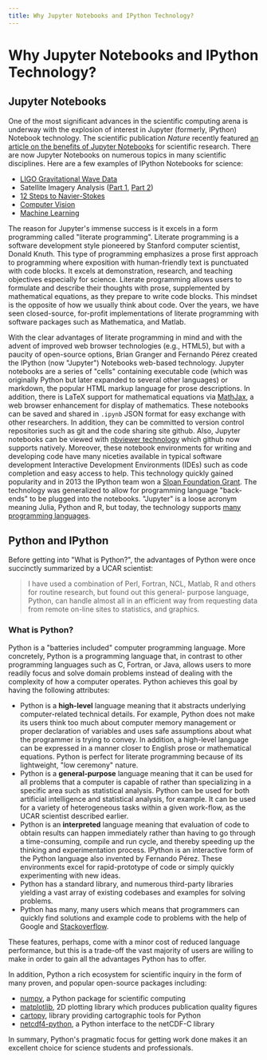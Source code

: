 ```yaml
---
title: Why Jupyter Notebooks and IPython Technology?
---
```

# Why Jupyter Notebooks and IPython Technology?

## Jupyter Notebooks

One of the most significant advances in the scientific computing arena is underway with the explosion of interest in Jupyter (formerly, IPython) Notebook technology. The scientific publication *Nature* recently featured [an article on the benefits of Jupyter Notebooks](http://www.nature.com/news/interactive-notebooks-sharing-the-code-1.16261) for scientific research. There are now Jupyter Notebooks on numerous topics in many scientific disciplines.  Here are a few examples of IPython Notebooks for science:

-   [LIGO Gravitational Wave Data](https://losc.ligo.org/s/events/GW150914/GW150914_tutorial.html)
-   Satellite Imagery Analysis ([Part 1](https://github.com/Unidata/blog-notebooks/blob/master/notebooks/Plotting_GINI_Water_Vapor_Imagery_Part1.ipynb), [Part 2](https://github.com/Unidata/blog-notebooks/blob/master/notebooks/Plotting_GINI_Water_Vapor_Imagery_Part2.ipynb))
-   [12 Steps to Navier-Stokes](https://github.com/barbagroup/CFDPython)
-   [Computer Vision](http://nbviewer.jupyter.org/github/ogrisel/notebooks/blob/master/Labeled%2520Faces%2520in%2520the%2520Wild%2520recognition.ipynb)
-   [Machine Learning](https://github.com/rhiever/Data-Analysis-and-Machine-Learning-Projects/blob/master/example-data-science-notebook/Example%2520Machine%2520Learning%2520Notebook.ipynb)

The reason for Jupyter's immense success is it excels in a form programming called "literate programming".  Literate programming is a software development style pioneered by Stanford computer scientist, Donald Knuth. This type of programming emphasizes a prose first approach to programming where exposition with human-friendly text is punctuated with code blocks. It excels at demonstration, research, and teaching objectives especially for science. Literate programming allows users to formulate and describe their thoughts with prose, supplemented by mathematical equations, as they prepare to write code blocks. This mindset is the opposite of how we usually think about code. Over the years, we have seen closed-source, for-profit implementations of literate programming with software packages such as Mathematica, and Matlab.

With the clear advantages of literate programming in mind and with the advent of improved web browser technologies (e.g., HTML5), but with a paucity of open-source options, Brian Granger and Fernando Pérez created the IPython (now "Jupyter") Notebooks  web-based technology. Jupyter notebooks are a series of "cells" containing executable code (which was originally Python but later expanded to several other languages) or markdown, the popular HTML markup language for prose descriptions. In addition, there is LaTeX support for mathematical equations via [MathJax](https://www.mathjax.org/), a web browser enhancement for display of mathematics. These notebooks can be saved and shared in `.ipynb` JSON format for easy exchange with other researchers. In addition, they can be committed to version control repositories such as git and the code sharing site github. Also, Jupyter notebooks can be viewed with [nbviewer technology](http://nbviewer.jupyter.org/) which github now supports natively. Moreover, these notebook environments for writing and developing code have many niceties available in typical software development Interactive Development Environments (IDEs) such as code completion and easy access to help. This technology quickly gained popularity and in 2013 the IPython team won a [Sloan Foundation Grant](http://ipython.org/sloan-grant.html). The technology was generalized to allow for programming language "back-ends" to be plugged into the notebooks. "Jupyter" is a loose acronym meaning Julia, Python and R, but today, the technology supports [many programming languages](https://github.com/ipython/ipython/wiki/IPython-kernels-for-other-languages).

## Python and IPython

Before getting into "What is Python?", the advantages of Python were once succinctly summarized by a UCAR scientist:

> I have used a combination of Perl, Fortran, NCL, Matlab, R and others for
> routine research, but found out this general- purpose language, Python, can
> handle almost all in an efficient way from requesting data from remote on-line
> sites to statistics, and graphics.

### What is Python?

Python is a "batteries included" computer programming language. More concretely, Python is a programming language
that, in contrast to other programming languages such as C, Fortran, or Java, allows users to more readily focus and solve domain problems instead of dealing with the complexity of how a computer operates. Python achieves this goal by having the following attributes:

-   Python is a **high-level** language meaning that it abstracts underlying computer-related technical details.  For example, Python does not make its users think too much about computer memory management or proper declaration of variables and uses safe assumptions about what the programmer is trying to convey. In addition, a high-level language can be expressed in a manner closer to English prose or mathematical equations. Python is perfect for literate programming because of its lightweight, "low ceremony" nature.
-   Python is a **general-purpose** language meaning that it can be used for all problems that a computer is capable of rather than specializing in a specific area such as statistical analysis. Python can be used for both artificial intelligence and statistical analysis, for example. It can be used for a variety of heterogeneous tasks within a given work-flow, as the UCAR scientist described earlier.
-   Python is an **interpreted** language meaning that evaluation of code to obtain results can happen immediately rather than having to go through a time-consuming, compile and run cycle, and thereby speeding up the thinking and experimentation process. IPython is an interactive form of the Python language also invented by Fernando Pérez. These environments excel for rapid-prototype of code or simply quickly experimenting with new ideas.
-   Python has a standard library, and numerous third-party libraries yielding a vast array of existing codebases and examples for solving problems.
-   Python has many, many users which means that programmers can quickly find solutions and example code to problems with the help of Google and [Stackoverflow](https://www.stackoverflow.com).

These features, perhaps, come with a minor cost of reduced language performance, but this is a trade-off the vast majority of users are willing to make in order to gain all the advantages Python has to offer.

In addition, Python a rich ecosystem for scientific inquiry in the form of many proven, and popular open-source packages including:

-   [numpy](http://www.numpy.org/), a Python package for scientific computing
-   [matplotlib](http://matplotlib.org/), 2D plotting library which produces publication quality figures
-   [cartopy](http://scitools.org.uk/cartopy/), library providing cartographic tools for Python
-   [netcdf4-python](http://unidata.github.io/netcdf4-python/), a Python interface to the netCDF-C library

In summary, Python's pragmatic focus for getting work done makes it an excellent choice for science students and professionals.
